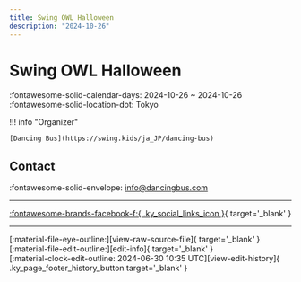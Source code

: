 ```yaml
---
title: Swing OWL Halloween
description: "2024-10-26"
---
```


# Swing OWL Halloween 

:fontawesome-solid-calendar-days: 2024-10-26 ~ 2024-10-26  
:fontawesome-solid-location-dot: Tokyo  

!!! info "Organizer"

    [Dancing Bus](https://swing.kids/ja_JP/dancing-bus)  

## Contact

:fontawesome-solid-envelope: <info@dancingbus.com>  

---

 [:fontawesome-brands-facebook-f:{ .ky_social_links_icon }](https://www.facebook.com/events/1158724445124864){ target='_blank' }

---

<div class="ky_page_footer" markdown>
<div class="ky_page_footer_trailing" markdown="span">
[:material-file-eye-outline:][view-raw-source-file]{ target='_blank' }
[:material-file-edit-outline:][edit-info]{ target='_blank' }
</div>
<div class="ky_page_footer_leading" markdown="span">
[:material-clock-edit-outline: 2024-06-30 10:35 UTC][view-edit-history]{ .ky_page_footer_history_button target='_blank' }
</div>
</div>

[view-raw-source-file]: https://github.com/swingdance/events/blob/main/2024/ja_JP/swing-owl-halloween-2024.json "View Raw Source File"
[edit-info]: https://github.com/swingdance/events/issues/new?assignees=&labels=update+event&projects=&template=03-update_entity.yml&title=%5B2024%2Fja_JP%5D%20Update%20Event%3A%20Swing%20OWL%20Halloween&region=ja_JP&year=2024&id=swing-owl-halloween-2024&name=Swing%20OWL%20Halloween&org_id=dancing-bus "Edit Info"

[view-edit-history]: https://github.com/swingdance/events/commits/main/2024/ja_JP/swing-owl-halloween-2024.json "View Edit History"
